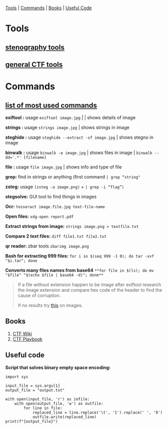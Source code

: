 




   [Tools](#Tools) | [Commands](#Commands) | [Books](#Books) | [Useful Code](#Useful_code)






# Tools

## [stenography tools](https://github.com/DominicBreuker/stego-toolkit/blob/master/README.md#tools)
## [general CTF tools](https://github.com/zardus/ctf-tools/tree/master)




# Commands
## [list of most used commands](https://dvd848.github.io/CTFs/CheatSheet.html)

**exiftool :** usage `exiftool image.jpg` | | shows details of image

**strings :** usage `strings image.jpg` | shows strings in image

**steghide :** usage `steghide --extract -sf image.jpg` | shows stegno in image

**binwalk :** usage `binwalk -e image.jpg` | shows files in image | `binwalk --dd='.*' [filename]`

**file :** usage `file image.jpg` | shows info and type of file

**grep:** find in strings or anything (first command `| grep “string"` 

**zsteg:** usage `(zsteg -a image.png)` + `| grep -i “flag”)`

**stegsolve:** GUI tool to find things in images

**Ocr:** `tesseract image.file.jpg text-file-name`

**Open files:** `xdg-open report.pdf`

**Extract strings from image:**  `strings image.png > textfile.txt`

**Compare 2 text files:** `diff file1.txt file2.txt`

**qr reader:** zbar tools `zbarimg image.png`

**Bash for extracting 999 files:** `for i in $(seq 999 -1 0); do tar -xvf "$i.tar"; done`

**Converts many files names from base64** `**for file in $(ls); do mv "$file" "$(echo $file | base64 -d)"; done**`



> If a file without extension happen to be image after exiftool research the image extension and compare hex code of the header to find the cause of corruption.
> 
>  if no results try [this](https://stylesuxx.github.io/steganography/) on images.




## Books

 1. [CTF Wiki](https://ctf-wiki.mahaloz.re/)
 2. [CTF Playbook](https://fareedfauzi.gitbook.io/ctf-playbook)


## Useful code
**Script that solves binary empty space encoding:**

    import sys
    	    
    input_file = sys.argv[1]    
    output_file = "output.txt"
                  
    with open(input_file, 'r') as infile:
    	with open(output_file, 'w') as outfile:
    		for line in file:
    			replaced_line = line.replace('\t', '1').replace(' ', '0')
    			outfile.write(replaced_line)
    print(f"{output_file}")

